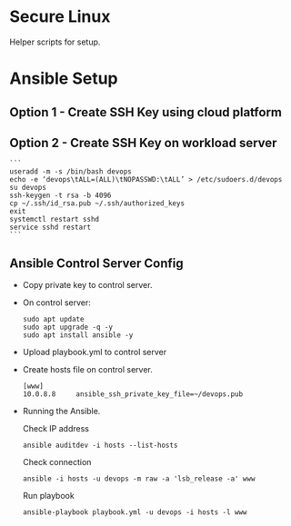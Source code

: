 # Secure Linux

Helper scripts for setup.

# Ansible Setup

## Option 1 - Create SSH Key using cloud platform

## Option 2 - Create SSH Key on workload server

    ```
    useradd -m -s /bin/bash devops
    echo -e ‘devops\tALL=(ALL)\tNOPASSWD:\tALL’ > /etc/sudoers.d/devops
    su devops
    ssh-keygen -t rsa -b 4096
    cp ~/.ssh/id_rsa.pub ~/.ssh/authorized_keys
    exit
    systemctl restart sshd
    service sshd restart
    ```
## Ansible Control Server Config

- Copy private key to control server.

- On control server:

    ```
    sudo apt update
    sudo apt upgrade -q -y 
    sudo apt install ansible -y    
    ```  
    
- Upload playbook.yml to control server

- Create hosts file on control server.

    ```
    [www]
    10.0.8.8     ansible_ssh_private_key_file=~/devops.pub
    ```

- Running the Ansible.

    Check IP address
    ```
    ansible auditdev -i hosts --list-hosts
    ```

    Check connection
    ```
    ansible -i hosts -u devops -m raw -a 'lsb_release -a' www
    ```

    Run playbook
    ```
    ansible-playbook playbook.yml -u devops -i hosts -l www
    ```
